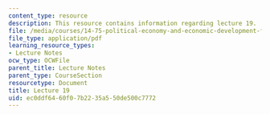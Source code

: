 ```yaml
---
content_type: resource
description: This resource contains information regarding lecture 19.
file: /media/courses/14-75-political-economy-and-economic-development-fall-2012/ec0ddf6460f07b2235a550de500c7772_MIT14_75F12_Lec19.pdf
file_type: application/pdf
learning_resource_types:
- Lecture Notes
ocw_type: OCWFile
parent_title: Lecture Notes
parent_type: CourseSection
resourcetype: Document
title: Lecture 19
uid: ec0ddf64-60f0-7b22-35a5-50de500c7772
---
```


